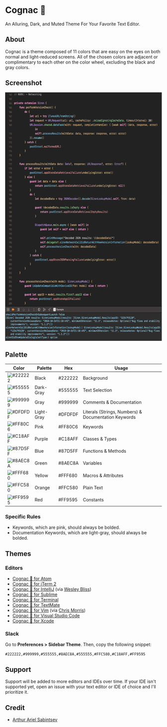 # Cognac 🥃
An Alluring, Dark, and Muted Theme For Your Favorite Text Editor.

## About
Cognac is a theme composed of 11 colors that are easy on the eyes on both normal and light-reduced screens. All of the chosen colors are adjacent or complimentary to each other on the color wheel, excluding the black and gray colors.

## Screenshot
<img src="Example.png" height="800">


## Palette

Color | Palette | Hex | Usage
--- | --- | --- | ---
![#222222](https://placehold.it/15/222222/222222?text=+) | Black      | #222222 | Background
![#555555](https://placehold.it/15/555555/555555?text=+) | Dark-Gray  | #555555 | Text Selection
![#999999](https://placehold.it/15/999999/999999?text=+) | Gray       | #999999 | Comments & Documentation
![#DFDFDF](https://placehold.it/15/DFDFDF/DFDFDF?text=+) | Light-Gray | #DFDFDF | Literals (Strings, Numbers) & Documentation Keywords
![#FF80C6](https://placehold.it/15/FF80C6/FF80C6?text=+) | Pink       | #FF80C6 | Keywords
![#C18AFF](https://placehold.it/15/C18AFF/C18AFF?text=+) | Purple     | #C18AFF | Classes & Types
![#87D5FF](https://placehold.it/15/87D5FF/87D5FF?text=+) | Blue       | #87D5FF | Functions & Methods
![#8AEC8A](https://placehold.it/15/8AEC8A/8AEC8A?text=+) | Green      | #8AEC8A | Variables
![#FFF680](https://placehold.it/15/FFF680/FFF680?text=+) | Yellow     | #FFF680 | Macros & Attributes
![#FFC580](https://placehold.it/15/FFC580/FFC580?text=+) | Orange     | #FFC580 | Plain Text
![#FF9595](https://placehold.it/15/FF9595/FF9595?text=+) | Red        | #FF9595 | Constants

### Specific Rules
- Keywords, which are pink, should always be bolded.
- Documentation Keywords, which are light-gray, should always be bolded.

## Themes
### Editors
- [Cognac 🥃 for Atom](https://github.com/ArtSabintsev/Cognac-Atom)
- [Cognac 🥃 for iTerm 2](https://github.com/ArtSabintsev/Cognac-iTerm)
- [Cognac 🥃 for IntelliJ](https://github.com/wesleybliss/Cognac-IntelliJ) (via [Wesley Bliss](https://github.com/wesleybliss/))
- [Cognac 🥃 for Sublime](https://github.com/ArtSabintsev/Cognac-Sublime)
- [Cognac 🥃 for Terminal](https://github.com/ArtSabintsev/Cognac-Terminal)
- [Cognac 🥃 for TextMate](https://github.com/ArtSabintsev/Cognac-TextMate)
- [Cognac 🥃 for Vim](https://github.com/ckmorris/Cognac-Vim) (via [Chris Morris](https://github.com/ckmorris/))
- [Cognac 🥃 for Visual Studio Code](https://github.com/ArtSabintsev/Cognac-VSCode)
- [Cognac 🥃 for Xcode](https://github.com/ArtSabintsev/Cognac-Xcode)

### Slack
Go to **Preferences > Sidebar Theme**. Then, copy the following snippet:
```
#222222,#999999,#555555,#8AEC8A,#555555,#FFC580,#C18AFF,#FF9595
```

## Support
Support will be added to more editors and IDEs over time. If your IDE isn't supported yet, open an issue with your text editor or IDE of choice and I'll prioritize it.

## Credit
- [Arthur Ariel Sabintsev](http://www.sabintsev.com/)
